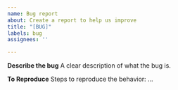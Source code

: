 ```yaml
---
name: Bug report
about: Create a report to help us improve
title: "[BUG]"
labels: bug
assignees: ''

---
```


**Describe the bug**
A clear description of what the bug is.

**To Reproduce**
Steps to reproduce the behavior:
...
